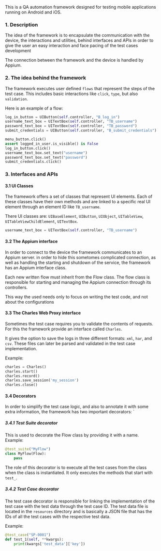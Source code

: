This is a QA automation framework designed for testing mobile applications
running on Android and iOS.

### 1. Description

The idea of the framework is to encapsulate the communication with the device,
the interactions and utilities, behind interfaces and APIs in order to give the
user an easy interaction and face pacing of the test cases development

The connection between the framework and the device is handled by Appium.

### 2. The idea behind the framework

The framework executes user defined `flows` that represent the steps of the test case.
This includes basic interactions like `click`, `type`, but also `validation`.

Here is an example of a flow:
```python
log_in_button = UIButton(self.controller, "B_log_in")
username_text_box = UITextBox(self.controller, "TB_username")
password_text_box = UITextBox(self.controller, "TB_password")
submit_credentials = UIButton(self.controller, "B_submit_credentials")

menu_button.click()
assert logged_in_user.is_visible() is False
log_in_button.click()
username_text_box.set_text("username")
password_text_box.set_text("password")
submit_credentials.click()
``` 

### 3. Interfaces and APIs

#### 3.1 UI Classes

The framework offers a set of classes that represent UI elements. Each of these
classes have their own methods and are linked to a specific real UI element 
through an element ID like `TB_username`. 

There UI classes are: `UIBaseElement`, `UIButton`, `UIObject`, `UITableView`, `UITableViewChildElement`, `UITextBox`.
```python
username_text_box = UITextBox(self.controller, "TB_username")
```

#### 3.2 The Appium interface

In order to connect to the device the framework communicates to an Appium server.
in order to hide this sometomes complicated connection, as well as handling the
starting and shutdown of the service, the framework has an Appium interface class.

Each new written flow must inherit from the Flow class. The flow class is responsible
for starting and managing the Appium connection through its controllers.

This way the used needs only to focus on writing the test code, and not about 
the configurations

#### 3.3 The Charles Web Proxy interface

Sometimes the test case requires you to validate the contents of requests.
For this the framework provide an interface called `Charles`.

It gives the option to save the logs in three different formats: `xml`, `har`,
and `csv`. These files can later be parsed and validated in the test case
implementation.

Example:
```python
charles = Charles()
charles.start()
charles.record()
charles.save_session('my_session')
charles.close()
```

#### 3.4 Decorators

In order to simplify the test case logic, and also to annotate it with some
extra information, the framework has two important decorators: `

##### 3.4.1 Test Suite decorator

This is used to decorate the Flow class by providing it with a name. Example:
```python
@test_suite("MyFlow")
class MyFlow(Flow):
    pass
```

The role of this decorator is to execute all the test cases from the class
when the class is instantiated.
It only executes the methods that start with `test_`.

##### 3.4.2 Test Case decorator

The test case decorator is responsible for linking the implementation of the
test case with the test data through the test case ID. The test data file is
located in the `resources` directory and is basically a JSON file that has the
IDs of all the test cases with the respective test data.

Example:
```python
@test_case("SP-0001")
def test_1(self, **kwargs):
    print(kwargs['test_data']['key'])
```